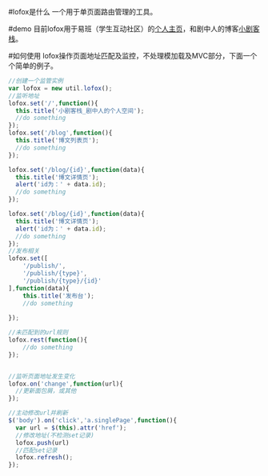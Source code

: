 #lofox是什么
一个用于单页面路由管理的工具。

#demo
目前lofox用于易班（学生互动社区）的[个人主页](http://www.yiban.cn/p/767294)，和剧中人的博客[小剧客栈](http://bh-lay.com)。

#如何使用
lofox操作页面地址匹配及监控，不处理模加载及MVC部分，下面一个个简单的例子。

```javascript
//创建一个监管实例
var lofox = new util.lofox();
//监听地址
lofox.set('/',function(){
  this.title('小剧客栈_剧中人的个人空间');
  //do something
});
lofox.set('/blog',function(){
  this.title('博文列表页');
  //do something
});

lofox.set('/blog/{id}',function(data){
  this.title('博文详情页');
  alert('id为：' + data.id);
  //do something
});

lofox.set('/blog/{id}',function(data){
  this.title('博文详情页');
  alert('id为：' + data.id);
  //do something
});
//发布相关
lofox.set([
	'/publish/',
	'/publish/{type}',
	'/publish/{type}/{id}'
],function(data){
	this.title('发布台');
	//do something
	
});

//未匹配到的url规则
lofox.rest(function(){
	//do something
});


//监听页面地址发生变化
lofox.on('change',function(url){
  //更新面包屑，或其他
});

//主动修改url并刷新
$('body').on('click','a.singlePage',function(){
  var url = $(this).attr('href');
  //修改地址(不检测set记录)
  lofox.push(url)
  //匹配set记录
  lofox.refresh();
});
```
